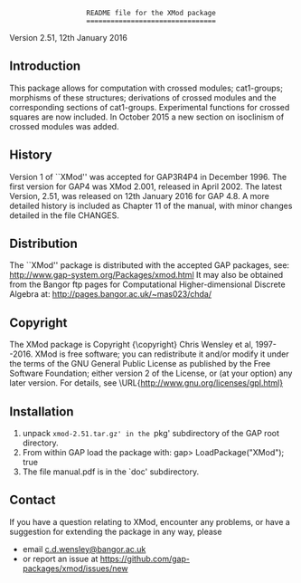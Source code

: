                        README file for the XMod package 
                       ================================ 

Version 2.51, 12th January 2016 

Introduction 
------------
This package allows for computation with crossed modules; cat1-groups; morphisms of these structures; derivations of crossed modules and the corresponding sections of cat1-groups.
Experimental functions for crossed squares are now included. 
In October 2015 a new section on isoclinism of crossed modules was added. 

History
-------
Version 1 of ``XMod'' was accepted for GAP3R4P4 in December 1996.
The first version for GAP4 was XMod 2.001, released in April 2002. 
The latest Version, 2.51, was released on 12th January 2016 for GAP 4.8. 
A more detailed history is included as Chapter 11 of the manual, 
with minor changes detailed in the file CHANGES.

Distribution
-------------
The ``XMod'' package is distributed with the accepted GAP packages, see: 
     http://www.gap-system.org/Packages/xmod.html
It may also be obtained from the Bangor ftp pages for
Computational Higher-dimensional Discrete Algebra at: 
     http://pages.bangor.ac.uk/~mas023/chda/

Copyright
---------
The XMod package is Copyright {\copyright} Chris Wensley et al, 1997--2016. 
XMod is free software; you can redistribute it and/or modify
it under the terms of the GNU General Public License as published by
the Free Software Foundation; either version 2 of the License, or
(at your option) any later version. 
For details, see \URL{http://www.gnu.org/licenses/gpl.html}

Installation
------------
1) unpack `xmod-2.51.tar.gz' in the `pkg' subdirectory of the GAP root directory.
2) From within GAP load the package with:
gap> LoadPackage("XMod");
true
3) The file manual.pdf is in the `doc' subdirectory.

Contact
-------
If you have a question relating to XMod, encounter any problems, or have a suggestion for extending the package in any way, please 
 - email c.d.wensley@bangor.ac.uk 
 - or report an issue at https://github.com/gap-packages/xmod/issues/new 
